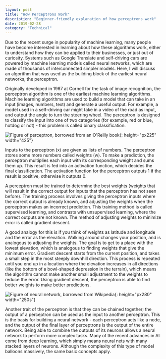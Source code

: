 ```yaml
---
layout: post
title: "How Perceptrons Work"
description: "Beginner-friendly explanation of how perceptrons work"
date: 2019-02-28
category: "Technical"
---
```


Due to the recent surge in popularity of machine learning, many people have become interested in learning about how these algorithms work, either to understand how they can be applied to their businesses, or just out of curiosity. Systems such as Google Translate and self-driving cars are powered by machine learning models called neural networks, which are made of thousands of interconnected simpler models. Here, I will discuss an algorithm that was used as the building block of the earliest neural networks, the perceptron.

Originally developed in 1967 at Cornell for the task of image recognition, the perceptron algorithm is one of the earliest machine learning algorithms. Machine learning algorithms are used to build a model that can take in an input (images, numbers, text) and generate a useful output. For example, a model used in a self-driving car might take in a video of the road as input, and output the angle to turn the steering wheel. The perceptron is designed to classify the input into one of two categories (for example, red or blue, hotdog or not) - this problem is called binary classification.

![Figure of perceptron, borrowed from an O'Reilly book](https://www.oreilly.com/library/view/deep-learning-for/9781788295628/assets/ca819363-76a0-4968-b4ec-d9e239e2ba31.png){: height="px225" width="425"}

Inputs to the perceptron (x) are given as lists of numbers. The perceptron stores some more numbers called weights (w). To make a prediction, the perceptron multiplies each input with its corresponding weight and sums them up. This result is fed into an activation function, which decides the final classification. The activation function for the perceptron outputs 1 if the result is positive, otherwise it outputs 0.

A perceptron must be trained to determine the best weights (weights that will result in the correct output for inputs that the perceptron has not seen before). The training process involves giving the perceptron inputs where the correct output is already known, and adjusting the weights when the perceptron makes an incorrect prediction. This training method is called supervised learning, and contrasts with unsupervised learning, where the correct outputs are not known. The method of adjusting weights to minimize error is called gradient descent. 

A good analogy for this is if you think of weights as latitude and longitude and the error as the elevation. Walking around changes your position, and is analogous to adjusting the weights. The goal is to get to a place with the lowest elevation, which is analogous to finding weights that give the minimum error. Gradient descent starts from the current position, and takes a small step in the most steeply downhill direction. This process is repeated until you end up in a location where the elevation increases in all directions (like the bottom of a bowl-shaped depression in the terrain), which means the algorithm cannot make another small adjustment to the weights to reduce the error. Using gradient descent, the perceptron is able to find better weights to make better predictions.

![Figure of neural network, borrowed from Wikipedia](https://upload.wikimedia.org/wikipedia/commons/e/e4/Artificial_neural_network.svg){: height="px280" width="250s"}

Another trait of the perceptron is that they can be chained together; the output of a perceptron can be used as the input to another perceptron. This is the basis for building a neural network - each perceptron acts like a node, and the output of the final layer of perceptrons is the output of the entire network. Being able to combine the outputs of its neurons allows a neural network to perform more complex tasks. Many of the recent advances in AI come from deep learning, which simply means neural nets with many stacked layers of neurons. Although the complexity of this type of model balloons massively, the same basic concepts apply.
